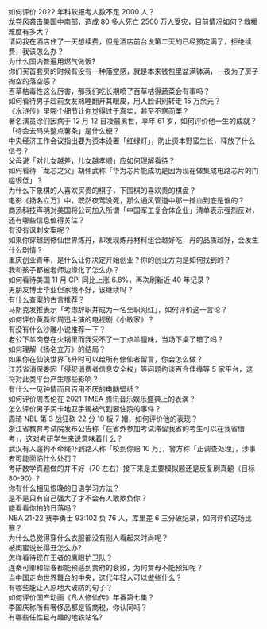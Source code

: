如何评价 2022 年科软报考人数不足 2000 人？  
龙卷风袭击美国中南部，造成 80 多人死亡 2500 万人受灾，目前情况如何？救援难度有多大？  
请问我在酒店住了一天想续费，但是酒店前台说第二天的已经预定满了，拒绝续费，我该怎么办？  
为什么国内普遍用燃气做饭?  
你们买首套房的时候有没有一种落空感，就是本来钱包里盆满钵满，一夜为了房子掏空的落空感？  
百草枯毒性这么厉害，那我们吃长期喷了百草枯得蔬菜会有事吗？  
如何看待男子趁前女友熟睡翻开其眼皮，用人脸识别转走 15 万余元？  
《水浒传》里哪个细节让你觉得过于真实，甚至不寒而栗？  
著名演员涂们因病于 12 月 12 日凌晨离世，享年 61 岁，如何评价他一生的成就？  
「待会去码头整点薯条」是什么梗？  
中央经济工作会议指出要为资本设置「红绿灯」，防止资本野蛮生长，释放了什么信号？  
父母说「对儿女越差，儿女越孝顺」应如何理解看待？  
如何看待「龙芯之父」胡伟武称「华为芯片能成功是因为现在做集成电路芯片的门槛很低」？  
为什么下象棋的人喜欢买贵的棋子，下围棋的喜欢贵的棋盘？  
电影《扬名立万》中，既然夜莺没死，那么通风管道中那一摊血到底是谁的？  
商汤科技声明对美国将公司加入所谓「中国军工复合体企业」清单表示强烈反对，还有哪些信息值得关注？  
有没有讽刺文案呢？  
如果你穿越到修仙世界炼丹，却发现炼丹材料组合越好吃，丹的品质越好，会发生什么剧情？  
重庆创业青年，是什么让你决定开始创业？你的创业方向是如何找到的？  
我和孩子都被老师边缘化了怎么办？  
如何看待美国 11 月 CPI 同比上涨 6.8%，再次刷新近 40 年记录？  
男朋友博士毕业但家境不好，该继续吗？  
有什么查案的古言推荐？  
马斯克发推表示「考虑辞职并成为一名全职网红」，如何评价这一言论？  
如何评价黄磊和周迅主演的电视剧《小敏家》？  
有没有什么沙雕小说推荐一下？  
老公下羊肉卷在火锅里而我受不了一丁点羊膻味，当场下桌了错了吗？  
如何理解《扬名立万》的结局？  
如果你在仙侠世界飞升时可以给所有修仙者留言，你会怎么做？  
江苏省消保委因「侵犯消费者信息安全权」等问题约谈百合佳缘等 5 家平台，这将对此类平台产生哪些影响？  
有什么一见钟情而且百用不厌的电脑壁纸？  
如何评价周杰伦在 2021 TMEA 腾讯音乐娱乐盛典上的表演？  
怎么评价男子买卡地亚手镯被气到要住院的事件？  
周琦 NBL 第 3 战狂砍 22 分 10 板 7 帽，如何评价他的表现？  
浙江省教育考试院发布公告称「在省外参加考试滞留我省的考生可以在我省借考」，这对考研学生来说意味着什么？  
武汉有人遛狗不牵绳吓到路人称「咬到你赔 10 万」，警方称「正调查处理」，涉事者可能面临什么处罚？  
考研数学真题做的并不好（70 左右）接下来是主要模拟题还是反复刷真题（目标 80-90）?  
你有什么相见恨晚的日语学习方法？  
是不是只有自己强大了才不会有人敢欺负你？  
能看看你拍的日落吗？  
NBA 21-22 赛季勇士 93:102 负 76 人，库里差 6 三分破纪录，如何评价这场比赛？  
为什么总觉得穿什么衣服都没有别人看起来时尚呢？  
被闺蜜说长得丑怎么办?  
怎样看待现在王者的鹰眼护卫队？  
连秦可卿和探春都能预感到贾府的衰败，为何贾母不能预知呢？  
当中国走向世界舞台的中央，这代年轻人可以做些什么？  
有哪些能让人原地大破防的句子？  
如何评价国产动画《凡人修仙传》年番第七集？  
李国庆称所有奢侈品都是智商税，你认同吗？  
有哪些任性且有趣的地铁站名?  
